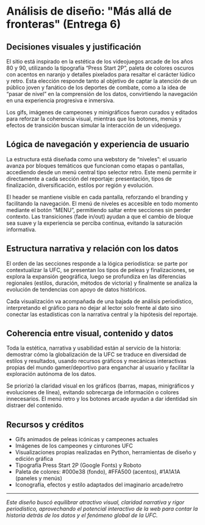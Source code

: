 # Análisis de diseño: "Más allá de fronteras" (Entrega 6)

## Decisiones visuales y justificación

El sitio está inspirado en la estética de los videojuegos arcade de los años 80 y 90, utilizando la tipografía “Press Start 2P”, paleta de colores oscuros con acentos en naranjo y detalles pixelados para resaltar el carácter lúdico y retro. Esta elección responde tanto al objetivo de captar la atención de un público joven y fanático de los deportes de combate, como a la idea de “pasar de nivel” en la comprensión de los datos, convirtiendo la navegación en una experiencia progresiva e inmersiva.

Los gifs, imágenes de campeones y minigráficos fueron curados y editados para reforzar la coherencia visual, mientras que los botones, menús y efectos de transición buscan simular la interacción de un videojuego.

## Lógica de navegación y experiencia de usuario

La estructura está diseñada como una webstory de “niveles”: el usuario avanza por bloques temáticos que funcionan como etapas o pantallas, accediendo desde un menú central tipo selector retro. Este menú permite ir directamente a cada sección del reportaje: presentación, tipos de finalización, diversificación, estilos por región y evolución.

El header se mantiene visible en cada pantalla, reforzando el branding y facilitando la navegación. El menú de niveles es accesible en todo momento mediante el botón “MENU”, permitiendo saltar entre secciones sin perder contexto. Las transiciones (fade in/out) ayudan a que el cambio de bloque sea suave y la experiencia se perciba continua, evitando la saturación informativa.

## Estructura narrativa y relación con los datos

El orden de las secciones responde a la lógica periodística: se parte por contextualizar la UFC, se presentan los tipos de peleas y finalizaciones, se explora la expansión geográfica, luego se profundiza en las diferencias regionales (estilos, duración, métodos de victoria) y finalmente se analiza la evolución de tendencias con apoyo de datos históricos.

Cada visualización va acompañada de una bajada de análisis periodístico, interpretando el gráfico para no dejar al lector solo frente al dato sino conectar las estadísticas con la narrativa central y la hipótesis del reportaje.

## Coherencia entre visual, contenido y datos

Toda la estética, narrativa y usabilidad están al servicio de la historia: demostrar cómo la globalización de la UFC se traduce en diversidad de estilos y resultados, usando recursos gráficos y mecánicas interactivas propias del mundo gamer/deportivo para enganchar al usuario y facilitar la exploración autónoma de los datos.

Se priorizó la claridad visual en los gráficos (barras, mapas, minigráficos y evoluciones de línea), evitando sobrecarga de información o colores innecesarios. El menú retro y los botones arcade ayudan a dar identidad sin distraer del contenido.

## Recursos y créditos

- Gifs animados de peleas icónicas y campeones actuales
- Imágenes de los campeones y cinturones UFC
- Visualizaciones propias realizadas en Python, herramientas de diseño y edición gráfica
- Tipografía Press Start 2P (Google Fonts) y Roboto
- Paleta de colores: #000e38 (fondo), #FFA500 (acentos), #1A1A1A (paneles y menús)
- Iconografía, efectos y estilo adaptados del imaginario arcade/retro

---

*Este diseño buscó equilibrar atractivo visual, claridad narrativa y rigor periodístico, aprovechando el potencial interactivo de la web para contar la historia detrás de los datos y el fenómeno global de la UFC.*

